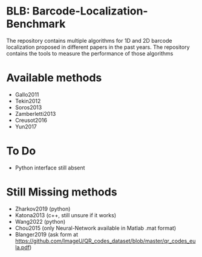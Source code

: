 # BLB: Barcode-Localization-Benchmark
The repository contains multiple algorithms for 1D and 2D barcode localization proposed in different papers in the past years. The repository contains the tools to measure the performance of those algorithms

# Available methods
* Gallo2011
* Tekin2012
* Soros2013
* Zamberletti2013
* Creusot2016
* Yun2017

# To Do
* Python interface still absent

# Still Missing methods
* Zharkov2019 (python)
* Katona2013 (c++, still unsure if it works)
* Wang2022 (python)
* Chou2015 (only Neural-Network available in Matlab .mat format)
* Blanger2019 (ask form at https://github.com/ImageU/QR_codes_dataset/blob/master/qr_codes_eula.pdf)
